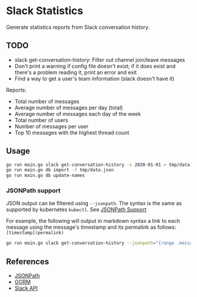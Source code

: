 # Slack Statistics

Generate statistics reports from Slack conversation history.

## TODO

* slack get-conversation-history: Filter out channel join/leave messages
* Don't print a warning if config file doesn't exist;
  if it does exist and there's a problem reading it, print an error and exit
* Find a way to get a user's team information (slack doesn't have it) 

Reports:

* Total number of messages
* Average number of messages per day (total)
* Average number of messages each day of the week
* Total number of users
* Number of messages per user
* Top 10 messages with the highest thread count

## Usage

```bash
go run main.go slack get-conversation-history -s 2020-01-01 > tmp/data.json
go run main.go db import -f tmp/data.json
go run main.go db update-names
```
### JSONPath support

JSON output can be filtered using `--jsonpath`.  The syntax is the same
as supported by kubernetes `kubectl`.  See [JSONPath Support](https://kubernetes.io/docs/reference/kubectl/jsonpath/)

For example, the following will output in markdown syntax a link to each message using the message's timestamp
and its permalink as follows: `[timestamp](permalink)`

```bash
go run main.go slack get-conversation-history --jsonpath="{range .messages[*]}{'['}{.Timestamp}{']('}{.Permalink}{')\n'}{end}"
```

## References

* [JSONPath](https://godoc.org/k8s.io/client-go/util/jsonpath)
* [GORM](https://gorm.io/)
* [Slack API](https://api.slack.com)
